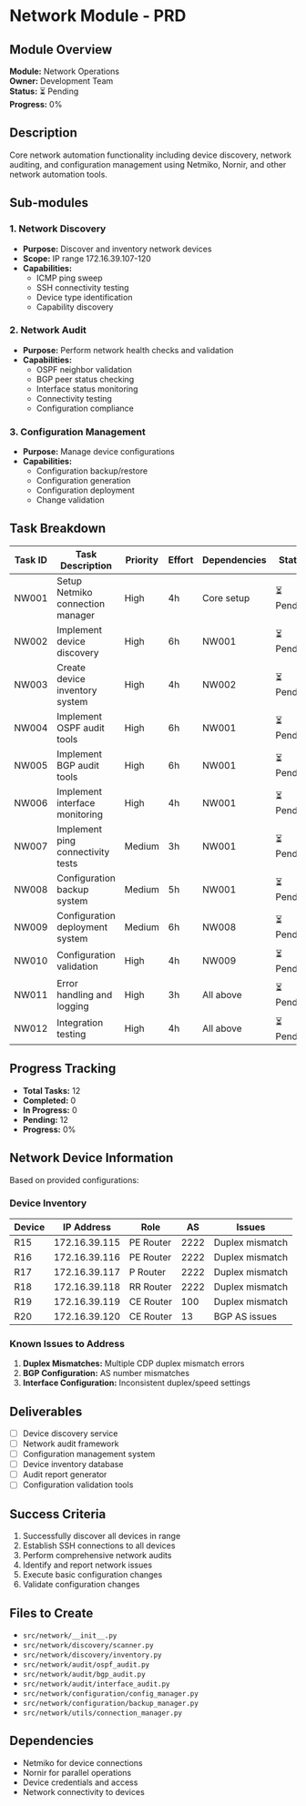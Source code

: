 # Network Module - PRD

## Module Overview
**Module:** Network Operations  
**Owner:** Development Team  
**Status:** ⏳ Pending  
**Progress:** 0%  

## Description
Core network automation functionality including device discovery, network auditing, and configuration management using Netmiko, Nornir, and other network automation tools.

## Sub-modules

### 1. Network Discovery
- **Purpose:** Discover and inventory network devices
- **Scope:** IP range 172.16.39.107-120
- **Capabilities:**
  - ICMP ping sweep
  - SSH connectivity testing
  - Device type identification
  - Capability discovery

### 2. Network Audit
- **Purpose:** Perform network health checks and validation
- **Capabilities:**
  - OSPF neighbor validation
  - BGP peer status checking
  - Interface status monitoring
  - Connectivity testing
  - Configuration compliance

### 3. Configuration Management
- **Purpose:** Manage device configurations
- **Capabilities:**
  - Configuration backup/restore
  - Configuration generation
  - Configuration deployment
  - Change validation

## Task Breakdown

| Task ID | Task Description | Priority | Effort | Dependencies | Status |
|---------|------------------|----------|--------|--------------|--------|
| NW001 | Setup Netmiko connection manager | High | 4h | Core setup | ⏳ Pending |
| NW002 | Implement device discovery | High | 6h | NW001 | ⏳ Pending |
| NW003 | Create device inventory system | High | 4h | NW002 | ⏳ Pending |
| NW004 | Implement OSPF audit tools | High | 6h | NW001 | ⏳ Pending |
| NW005 | Implement BGP audit tools | High | 6h | NW001 | ⏳ Pending |
| NW006 | Implement interface monitoring | High | 4h | NW001 | ⏳ Pending |
| NW007 | Implement ping connectivity tests | Medium | 3h | NW001 | ⏳ Pending |
| NW008 | Configuration backup system | Medium | 5h | NW001 | ⏳ Pending |
| NW009 | Configuration deployment system | Medium | 6h | NW008 | ⏳ Pending |
| NW010 | Configuration validation | High | 4h | NW009 | ⏳ Pending |
| NW011 | Error handling and logging | High | 3h | All above | ⏳ Pending |
| NW012 | Integration testing | High | 4h | All above | ⏳ Pending |

## Progress Tracking
- **Total Tasks:** 12
- **Completed:** 0
- **In Progress:** 0
- **Pending:** 12
- **Progress:** 0%

## Network Device Information
Based on provided configurations:

### Device Inventory
| Device | IP Address | Role | AS | Issues |
|--------|------------|------|----|----|
| R15 | 172.16.39.115 | PE Router | 2222 | Duplex mismatch |
| R16 | 172.16.39.116 | PE Router | 2222 | Duplex mismatch |
| R17 | 172.16.39.117 | P Router | 2222 | Duplex mismatch |
| R18 | 172.16.39.118 | RR Router | 2222 | Duplex mismatch |
| R19 | 172.16.39.119 | CE Router | 100 | Duplex mismatch |
| R20 | 172.16.39.120 | CE Router | 13 | BGP AS issues |

### Known Issues to Address
1. **Duplex Mismatches:** Multiple CDP duplex mismatch errors
2. **BGP Configuration:** AS number mismatches
3. **Interface Configuration:** Inconsistent duplex/speed settings

## Deliverables
- [ ] Device discovery service
- [ ] Network audit framework
- [ ] Configuration management system
- [ ] Device inventory database
- [ ] Audit report generator
- [ ] Configuration validation tools

## Success Criteria
1. Successfully discover all devices in range
2. Establish SSH connections to all devices
3. Perform comprehensive network audits
4. Identify and report network issues
5. Execute basic configuration changes
6. Validate configuration changes

## Files to Create
- `src/network/__init__.py`
- `src/network/discovery/scanner.py`
- `src/network/discovery/inventory.py`
- `src/network/audit/ospf_audit.py`
- `src/network/audit/bgp_audit.py`
- `src/network/audit/interface_audit.py`
- `src/network/configuration/config_manager.py`
- `src/network/configuration/backup_manager.py`
- `src/network/utils/connection_manager.py`

## Dependencies
- Netmiko for device connections
- Nornir for parallel operations
- Device credentials and access
- Network connectivity to devices 